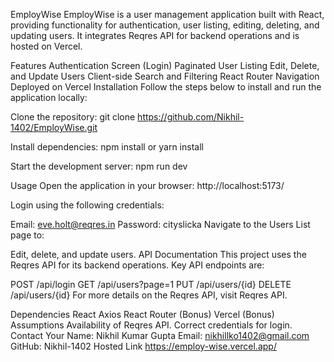 EmployWise
EmployWise is a user management application built with React, providing functionality for authentication, user listing, editing, deleting, and updating users. It integrates Reqres API for backend operations and is hosted on Vercel.

Features
Authentication Screen (Login)
Paginated User Listing
Edit, Delete, and Update Users
Client-side Search and Filtering
React Router Navigation
Deployed on Vercel
Installation
Follow the steps below to install and run the application locally:

Clone the repository: git clone https://github.com/Nikhil-1402/EmployWise.git

Install dependencies: npm install or yarn install

Start the development server: npm run dev

Usage
Open the application in your browser: http://localhost:5173/

Login using the following credentials:

Email: eve.holt@reqres.in
Password: cityslicka
Navigate to the Users List page to:

Edit, delete, and update users.
API Documentation
This project uses the Reqres API for its backend operations. Key API endpoints are:

POST /api/login
GET /api/users?page=1
PUT /api/users/{id}
DELETE /api/users/{id}
For more details on the Reqres API, visit Reqres API.

Dependencies
React
Axios
React Router (Bonus)
Vercel (Bonus)
Assumptions
Availability of Reqres API.
Correct credentials for login.
Contact
Your Name: Nikhil Kumar Gupta
Email: nikhillko1402@gmail.com
GitHub: Nikhil-1402
Hosted Link
https://employ-wise.vercel.app/
